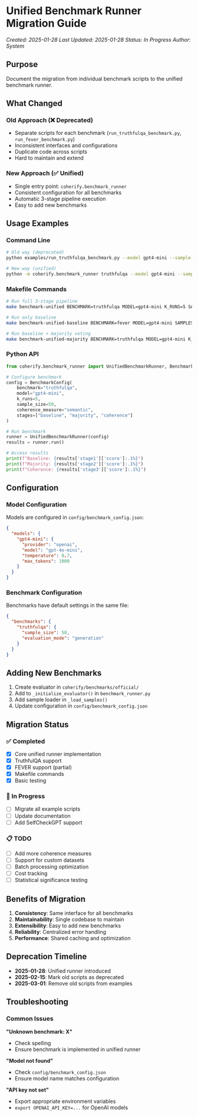 # Unified Benchmark Runner Migration Guide
*Created: 2025-01-28*
*Last Updated: 2025-01-28*
*Status: In Progress*
*Author: System*

## Purpose
Document the migration from individual benchmark scripts to the unified benchmark runner.

## What Changed

### Old Approach (❌ Deprecated)
- Separate scripts for each benchmark (`run_truthfulqa_benchmark.py`, `run_fever_benchmark.py`)
- Inconsistent interfaces and configurations
- Duplicate code across scripts
- Hard to maintain and extend

### New Approach (✅ Unified)
- Single entry point: `coherify.benchmark_runner`
- Consistent configuration for all benchmarks
- Automatic 3-stage pipeline execution
- Easy to add new benchmarks

## Usage Examples

### Command Line

```bash
# Old way (deprecated)
python examples/run_truthfulqa_benchmark.py --model gpt4-mini --sample-size 50

# New way (unified)
python -m coherify.benchmark_runner truthfulqa --model gpt4-mini --sample-size 50
```

### Makefile Commands

```bash
# Run full 3-stage pipeline
make benchmark-unified BENCHMARK=truthfulqa MODEL=gpt4-mini K_RUNS=5 SAMPLES=50

# Run only baseline
make benchmark-unified-baseline BENCHMARK=fever MODEL=gpt4-mini SAMPLES=100

# Run baseline + majority voting
make benchmark-unified-majority BENCHMARK=truthfulqa MODEL=gpt4-mini K_RUNS=5 SAMPLES=50
```

### Python API

```python
from coherify.benchmark_runner import UnifiedBenchmarkRunner, BenchmarkConfig

# Configure benchmark
config = BenchmarkConfig(
    benchmark="truthfulqa",
    model="gpt4-mini",
    k_runs=5,
    sample_size=50,
    coherence_measure="semantic",
    stages=["baseline", "majority", "coherence"]
)

# Run benchmark
runner = UnifiedBenchmarkRunner(config)
results = runner.run()

# Access results
print(f"Baseline: {results['stage1']['score']:.1%}")
print(f"Majority: {results['stage2']['score']:.1%}")
print(f"Coherence: {results['stage3']['score']:.1%}")
```

## Configuration

### Model Configuration
Models are configured in `config/benchmark_config.json`:

```json
{
  "models": {
    "gpt4-mini": {
      "provider": "openai",
      "model": "gpt-4o-mini",
      "temperature": 0.7,
      "max_tokens": 1000
    }
  }
}
```

### Benchmark Configuration
Benchmarks have default settings in the same file:

```json
{
  "benchmarks": {
    "truthfulqa": {
      "sample_size": 50,
      "evaluation_mode": "generation"
    }
  }
}
```

## Adding New Benchmarks

1. Create evaluator in `coherify/benchmarks/official/`
2. Add to `_initialize_evaluator()` in `benchmark_runner.py`
3. Add sample loader in `_load_samples()`
4. Update configuration in `config/benchmark_config.json`

## Migration Status

### ✅ Completed
- [x] Core unified runner implementation
- [x] TruthfulQA support
- [x] FEVER support (partial)
- [x] Makefile commands
- [x] Basic testing

### 🔄 In Progress
- [ ] Migrate all example scripts
- [ ] Update documentation
- [ ] Add SelfCheckGPT support

### 📋 TODO
- [ ] Add more coherence measures
- [ ] Support for custom datasets
- [ ] Batch processing optimization
- [ ] Cost tracking
- [ ] Statistical significance testing

## Benefits of Migration

1. **Consistency**: Same interface for all benchmarks
2. **Maintainability**: Single codebase to maintain
3. **Extensibility**: Easy to add new benchmarks
4. **Reliability**: Centralized error handling
5. **Performance**: Shared caching and optimization

## Deprecation Timeline

- **2025-01-28**: Unified runner introduced
- **2025-02-15**: Mark old scripts as deprecated
- **2025-03-01**: Remove old scripts from examples

## Troubleshooting

### Common Issues

**"Unknown benchmark: X"**
- Check spelling
- Ensure benchmark is implemented in unified runner

**"Model not found"**
- Check `config/benchmark_config.json`
- Ensure model name matches configuration

**"API key not set"**
- Export appropriate environment variables
- `export OPENAI_API_KEY=...` for OpenAI models
